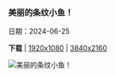 ### 美丽的条纹小鱼！

日期：2024-06-25

**下载**  |  [1920x1080](https://cn.bing.com/th?id=OHR.CardinalfishAnemone_ZH-CN7249037417_1920x1080.jpg)  |  [3840x2160](https://cn.bing.com/th?id=OHR.CardinalfishAnemone_ZH-CN7249037417_UHD.jpg)

![美丽的条纹小鱼！](https://cn.bing.com/th?id=OHR.CardinalfishAnemone_ZH-CN7249037417_1920x1080.jpg "考氏鳍竺鲷与海葵，蓝碧海峡，北苏拉威西，印度尼西亚 (© Constantinos Petrinos/NPL/Minden Pictures)")

